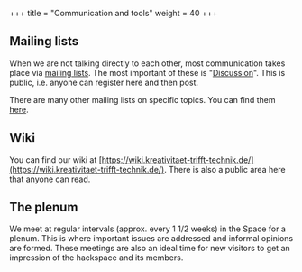 +++
title = "Communication and tools"
weight = 40
+++

## Mailing lists

When we are not talking directly to each other, most communication takes place via [mailing lists](https://de.wikipedia.org/wiki/Mailingliste). The most important of these is "[Discussion](https://mailman.ktt-ol.de/postorius/lists/diskussion.lists.ktt-ol.de/)". This is public, i.e. anyone can register here and then post.

There are many other mailing lists on specific topics. You can find them [here](https://mailman.ktt-ol.de/postorius/lists/).

## Wiki

You can find our wiki at [https://wiki.kreativitaet-trifft-technik.de/](https://wiki.kreativitaet-trifft-technik.de/). There is also a public area here that anyone can read.

## The plenum

We meet at regular intervals (approx. every 1 1/2 weeks) in the Space for a plenum. This is where important issues are addressed and informal opinions are formed. These meetings are also an ideal time for new visitors to get an impression of the hackspace and its members.
